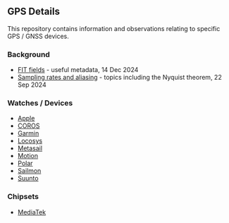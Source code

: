 ## GPS Details

This repository contains information and observations relating to specific GPS / GNSS devices.



### Background

- [FIT fields](general/fit/README.md) - useful metadata, 14 Dec 2024
- [Sampling rates and aliasing](general/aliasing/README.md) - topics including the Nyquist theorem, 22 Sep 2024



### Watches / Devices

- [Apple](devices/apple/README.md)
- [COROS](devices/coros/README.md)
- [Garmin](devices/garmin/README.md)
- [Locosys](devices/locosys/README.md)
- [Metasail](devices/metasail/README.md)
- [Motion](devices/motion/README.md)
- [Polar](devices/polar/README.md)
- [Sailmon](devices/sailmon/README.md)
- [Suunto](devices/suunto/README.md)



### Chipsets

- [MediaTek](chipsets/mediatek/README.md)